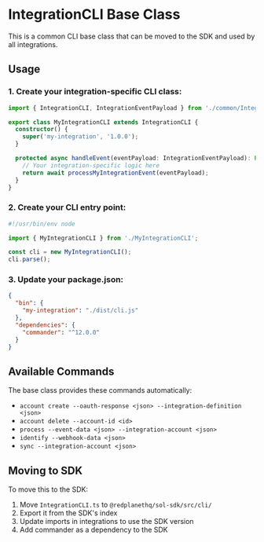 # IntegrationCLI Base Class

This is a common CLI base class that can be moved to the SDK and used by all integrations.

## Usage

### 1. Create your integration-specific CLI class:

```typescript
import { IntegrationCLI, IntegrationEventPayload } from './common/IntegrationCLI';

export class MyIntegrationCLI extends IntegrationCLI {
  constructor() {
    super('my-integration', '1.0.0');
  }

  protected async handleEvent(eventPayload: IntegrationEventPayload): Promise<any> {
    // Your integration-specific logic here
    return await processMyIntegrationEvent(eventPayload);
  }
}
```

### 2. Create your CLI entry point:

```typescript
#!/usr/bin/env node

import { MyIntegrationCLI } from './MyIntegrationCLI';

const cli = new MyIntegrationCLI();
cli.parse();
```

### 3. Update your package.json:

```json
{
  "bin": {
    "my-integration": "./dist/cli.js"
  },
  "dependencies": {
    "commander": "^12.0.0"
  }
}
```

## Available Commands

The base class provides these commands automatically:

- `account create --oauth-response <json> --integration-definition <json>`
- `account delete --account-id <id>`
- `process --event-data <json> --integration-account <json>`
- `identify --webhook-data <json>`
- `sync --integration-account <json>`

## Moving to SDK

To move this to the SDK:

1. Move `IntegrationCLI.ts` to `@redplanethq/sol-sdk/src/cli/`
2. Export it from the SDK's index
3. Update imports in integrations to use the SDK version
4. Add commander as a dependency to the SDK